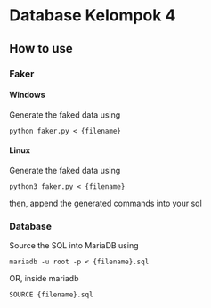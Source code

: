 # Database Kelompok 4

## How to use
### Faker
#### Windows
Generate the faked data using
```
python faker.py < {filename}
```

#### Linux
Generate the faked data using
```
python3 faker.py < {filename}
```

then, append the generated commands into your sql

### Database
Source the SQL into MariaDB using 
```
mariadb -u root -p < {filename}.sql
```
OR, inside mariadb
```
SOURCE {filename}.sql
```
